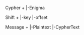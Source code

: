 Cypher +
       |-Enigma

Shift +
      |-key
      |-offset

Message +
        |-Plaintext
        |-CypherText

